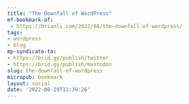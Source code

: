 ```yaml
---
title: "The Downfall of WordPress"
mf-bookmark-of:
 - https://brianli.com/2022/08/the-downfall-of-wordpress/
tags:
- wordpress
- blog
mp-syndicate-to:
- https://brid.gy/publish/twitter
- https://brid.gy/publish/mastodon
slug: the-downfall-of-wordpress
micropub: bookmark
layout: social
date: '2022-08-29T11:39:26'
---
```

